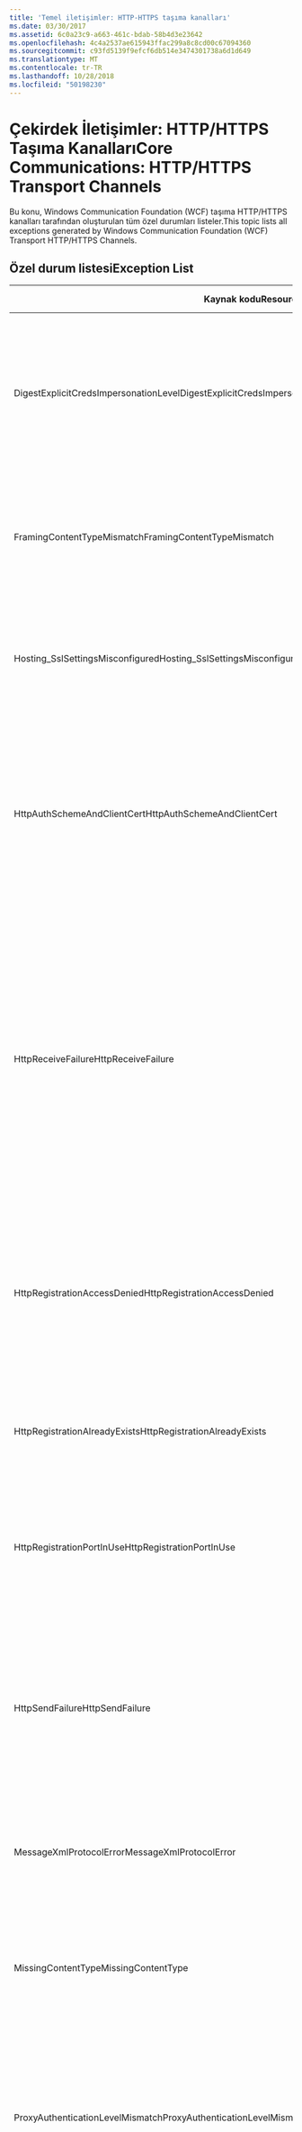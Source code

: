 ```yaml
---
title: 'Temel iletişimler: HTTP-HTTPS taşıma kanalları'
ms.date: 03/30/2017
ms.assetid: 6c0a23c9-a663-461c-bdab-58b4d3e23642
ms.openlocfilehash: 4c4a2537ae615943ffac299a8c8cd00c67094360
ms.sourcegitcommit: c93fd5139f9efcf6db514e3474301738a6d1d649
ms.translationtype: MT
ms.contentlocale: tr-TR
ms.lasthandoff: 10/28/2018
ms.locfileid: "50198230"
---
```

# <a name="core-communications-httphttps-transport-channels"></a><span data-ttu-id="7317a-102">Çekirdek İletişimler: HTTP/HTTPS Taşıma Kanalları</span><span class="sxs-lookup"><span data-stu-id="7317a-102">Core Communications: HTTP/HTTPS Transport Channels</span></span>
<span data-ttu-id="7317a-103">Bu konu, Windows Communication Foundation (WCF) taşıma HTTP/HTTPS kanalları tarafından oluşturulan tüm özel durumları listeler.</span><span class="sxs-lookup"><span data-stu-id="7317a-103">This topic lists all exceptions generated by Windows Communication Foundation (WCF) Transport HTTP/HTTPS Channels.</span></span>  
  
## <a name="exception-list"></a><span data-ttu-id="7317a-104">Özel durum listesi</span><span class="sxs-lookup"><span data-stu-id="7317a-104">Exception List</span></span>  
  
|<span data-ttu-id="7317a-105">Kaynak kodu</span><span class="sxs-lookup"><span data-stu-id="7317a-105">Resource Code</span></span>|<span data-ttu-id="7317a-106">Kaynak dizesi</span><span class="sxs-lookup"><span data-stu-id="7317a-106">Resource String</span></span>|  
|-------------------|---------------------|  
|<span data-ttu-id="7317a-107">DigestExplicitCredsImpersonationLevel</span><span class="sxs-lookup"><span data-stu-id="7317a-107">DigestExplicitCredsImpersonationLevel</span></span>|<span data-ttu-id="7317a-108">Belirtilen kimliğe bürünme düzeyi belirtildi.</span><span class="sxs-lookup"><span data-stu-id="7317a-108">The specified impersonation level was specified.</span></span> <span data-ttu-id="7317a-109">HTTP Digest kimlik doğrulaması, yalnızca bir açık kimlik bilgileri ile kullanıldığında 'Kimliğe bürünme' düzeyini destekler.</span><span class="sxs-lookup"><span data-stu-id="7317a-109">HTTP Digest authentication only supports the 'Impersonation' level when used with an explicit credential.</span></span>|  
|<span data-ttu-id="7317a-110">FramingContentTypeMismatch</span><span class="sxs-lookup"><span data-stu-id="7317a-110">FramingContentTypeMismatch</span></span>|<span data-ttu-id="7317a-111">Belirtilen içerik türü belirtilen hizmet tarafından desteklenmiyor.</span><span class="sxs-lookup"><span data-stu-id="7317a-111">The specified content type was not supported by the specified service.</span></span> <span data-ttu-id="7317a-112">İstemci ve hizmet bağlamaları eşleşmiyor olabilir.</span><span class="sxs-lookup"><span data-stu-id="7317a-112">The client and service bindings may be mismatched.</span></span>|  
|<span data-ttu-id="7317a-113">Hosting_SslSettingsMisconfigured</span><span class="sxs-lookup"><span data-stu-id="7317a-113">Hosting_SslSettingsMisconfigured</span></span>|<span data-ttu-id="7317a-114">Belirtilen hizmet için Güvenli Yuva Katmanı ayarları, Internet Information Services içeriğiyle eşleşmiyor.</span><span class="sxs-lookup"><span data-stu-id="7317a-114">The Secure Sockets Layer settings for the specified service do not match those of the Internet Information Services.</span></span>|  
|<span data-ttu-id="7317a-115">HttpAuthSchemeAndClientCert</span><span class="sxs-lookup"><span data-stu-id="7317a-115">HttpAuthSchemeAndClientCert</span></span>|<span data-ttu-id="7317a-116">HTTPS dinleyici fabrikası, bir istemci sertifikası ve belirtilen kimlik doğrulama şeması gerektirecek şekilde yapılandırıldı.</span><span class="sxs-lookup"><span data-stu-id="7317a-116">The HTTPS listener factory was configured to require a client certificate and the specified authentication scheme.</span></span> <span data-ttu-id="7317a-117">Ancak, istemci kimlik doğrulaması, yalnızca bir form tek seferde gerekli olabilir.</span><span class="sxs-lookup"><span data-stu-id="7317a-117">However, only one form of client authentication can be required at one time.</span></span>|  
|<span data-ttu-id="7317a-118">HttpReceiveFailure</span><span class="sxs-lookup"><span data-stu-id="7317a-118">HttpReceiveFailure</span></span>|<span data-ttu-id="7317a-119">Belirtilen HTTP yanıtı alınırken bir hata oluştu.</span><span class="sxs-lookup"><span data-stu-id="7317a-119">An error occurred while receiving the HTTP response to the specified.</span></span> <span data-ttu-id="7317a-120">Hizmet uç noktası bağlaması HTTP protokolünü kullanarak değil.</span><span class="sxs-lookup"><span data-stu-id="7317a-120">The service endpoint binding may not be using the HTTP protocol.</span></span> <span data-ttu-id="7317a-121">Bir HTTP isteği bağlamına hizmet kapatılıyor nedeniyle sunucu tarafından sonlandırıldı başka bir olasılıktır.</span><span class="sxs-lookup"><span data-stu-id="7317a-121">Another possibility is that an HTTP request context was terminated by the server because of a service shutting down.</span></span> <span data-ttu-id="7317a-122">Daha fazla ayrıntı için sunucu günlüklerine bakın.</span><span class="sxs-lookup"><span data-stu-id="7317a-122">See the server logs for more details.</span></span>|  
|<span data-ttu-id="7317a-123">HttpRegistrationAccessDenied</span><span class="sxs-lookup"><span data-stu-id="7317a-123">HttpRegistrationAccessDenied</span></span>|<span data-ttu-id="7317a-124">Belirtilen URL HTTP kaydedilemiyor.</span><span class="sxs-lookup"><span data-stu-id="7317a-124">HTTP cannot register the specified URL.</span></span> <span data-ttu-id="7317a-125">İşleminiz bu ad alanı için erişim haklarına sahip olmayan (bkz [Namespace ayırmalar, kayıtlar ve yönlendirme](/windows/desktop/http/namespace-reservations-registrations-and-routing) Ayrıntılar için).</span><span class="sxs-lookup"><span data-stu-id="7317a-125">Your process does not have access rights to this namespace (see [Namespace Reservations, Registrations, and Routing](/windows/desktop/http/namespace-reservations-registrations-and-routing) for details).</span></span>|  
|<span data-ttu-id="7317a-126">HttpRegistrationAlreadyExists</span><span class="sxs-lookup"><span data-stu-id="7317a-126">HttpRegistrationAlreadyExists</span></span>|<span data-ttu-id="7317a-127">Belirtilen URL HTTP kaydedilemiyor.</span><span class="sxs-lookup"><span data-stu-id="7317a-127">HTTP cannot register the specified URL.</span></span> <span data-ttu-id="7317a-128">Başka bir uygulama zaten bu URL ile HTTP kayıtlı. SYS.</span><span class="sxs-lookup"><span data-stu-id="7317a-128">Another application already registered this URL with HTTP.SYS.</span></span>|  
|<span data-ttu-id="7317a-129">HttpRegistrationPortInUse</span><span class="sxs-lookup"><span data-stu-id="7317a-129">HttpRegistrationPortInUse</span></span>|<span data-ttu-id="7317a-130">Belirtilen TCP bağlantı noktası başka bir uygulama tarafından kullanıldığı için belirtilen URL HTTP kaydedilemiyor.</span><span class="sxs-lookup"><span data-stu-id="7317a-130">HTTP cannot register the specified URL because the specified TCP port is being used by another application.</span></span>|  
|<span data-ttu-id="7317a-131">HttpSendFailure</span><span class="sxs-lookup"><span data-stu-id="7317a-131">HttpSendFailure</span></span>|<span data-ttu-id="7317a-132">Belirtilen HTTP isteği yaparken bir hata oluştu.</span><span class="sxs-lookup"><span data-stu-id="7317a-132">An error occurred while making the HTTP request to the specified.</span></span> <span data-ttu-id="7317a-133">Neden güvenlik bağlama uyumsuzluğu olmadığından emin olun.</span><span class="sxs-lookup"><span data-stu-id="7317a-133">Ensure that the cause is not a security binding mismatch.</span></span> <span data-ttu-id="7317a-134">Ayrıca hizmet Güvenli Yuva katmanı için yapılandırılmadığından emin olun.</span><span class="sxs-lookup"><span data-stu-id="7317a-134">Also ensure that the service is not configured for Secure Sockets Layer.</span></span>|  
|<span data-ttu-id="7317a-135">MessageXmlProtocolError</span><span class="sxs-lookup"><span data-stu-id="7317a-135">MessageXmlProtocolError</span></span>|<span data-ttu-id="7317a-136">Ağdan alınan XML ile ilgili bir sorun oluştu.</span><span class="sxs-lookup"><span data-stu-id="7317a-136">A problem occurred with the XML that was received from the network.</span></span> <span data-ttu-id="7317a-137">Daha fazla ayrıntı için iç özel duruma bakın.</span><span class="sxs-lookup"><span data-stu-id="7317a-137">See the inner exception for more details.</span></span>|  
|<span data-ttu-id="7317a-138">MissingContentType</span><span class="sxs-lookup"><span data-stu-id="7317a-138">MissingContentType</span></span>|<span data-ttu-id="7317a-139">Alıcı, istekte belirtilen içerik türü eksik olduğunu bildiren bir hata döndürdü.</span><span class="sxs-lookup"><span data-stu-id="7317a-139">The receiver returned an error that indicates that the content type was missing on the request to the specified.</span></span> <span data-ttu-id="7317a-140">Daha fazla bilgi için iç özel duruma bakın.</span><span class="sxs-lookup"><span data-stu-id="7317a-140">See the inner exception for more information.</span></span>|  
|<span data-ttu-id="7317a-141">ProxyAuthenticationLevelMismatch</span><span class="sxs-lookup"><span data-stu-id="7317a-141">ProxyAuthenticationLevelMismatch</span></span>|<span data-ttu-id="7317a-142">HTTP proxy kimlik doğrulama bilgileri hedef sunucu kimlik doğrulaması için daha katı bir karşılıklı kimlik doğrulama gereksinimini belirtildi.</span><span class="sxs-lookup"><span data-stu-id="7317a-142">The HTTP proxy authentication credential specified a mutual authentication requirement that is stricter than the requirement for the target server authentication.</span></span>|  
|<span data-ttu-id="7317a-143">ProxyImpersonationLevelMismatch</span><span class="sxs-lookup"><span data-stu-id="7317a-143">ProxyImpersonationLevelMismatch</span></span>|<span data-ttu-id="7317a-144">HTTP proxy kimlik doğrulama bilgileri hedef sunucu kimlik doğrulaması için bir kısıtlama katıdır bir kimliğe bürünme düzeyi kısıtlaması belirtildi.</span><span class="sxs-lookup"><span data-stu-id="7317a-144">The HTTP proxy authentication credential specified an impersonation level restriction that is stricter than the restriction for the target server authentication.</span></span>|  
|<span data-ttu-id="7317a-145">SecureChannelFailure</span><span class="sxs-lookup"><span data-stu-id="7317a-145">SecureChannelFailure</span></span>|<span data-ttu-id="7317a-146">Güvenli bir kanal için Güvenli Yuva Katmanı/Aktarım Katmanı Güvenliği belirtilen yetkilisi ile iletişim kurulamıyor.</span><span class="sxs-lookup"><span data-stu-id="7317a-146">A secure channel cannot be established for Secure Socket Layer/Transport Layer Security with the specified authority.</span></span>|  
|<span data-ttu-id="7317a-147">TrustFailure</span><span class="sxs-lookup"><span data-stu-id="7317a-147">TrustFailure</span></span>|<span data-ttu-id="7317a-148">Güvenli Yuva katmanı için bir güven ilişkisi kurulamıyor / Aktarım Katmanı Güvenliği Güvenli kanal belirtilen yetkisine sahip.</span><span class="sxs-lookup"><span data-stu-id="7317a-148">A trust relationship cannot be established for the Secure Socket Layer/ Transport Layer Security secure channel with the specified authority.</span></span>|  
|<span data-ttu-id="7317a-149">UseDefaultWebProxyCantBeUsedWithExplicitProxyAddress</span><span class="sxs-lookup"><span data-stu-id="7317a-149">UseDefaultWebProxyCantBeUsedWithExplicitProxyAddress</span></span>|<span data-ttu-id="7317a-150">Bir açık proxy adresi yanı sıra UseDefaultWebProxy belirtemezsiniz HttpTransportBinding öğeniz true =.</span><span class="sxs-lookup"><span data-stu-id="7317a-150">You cannot specify an explicit proxy address as well as UseDefaultWebProxy=true in your HttpTransportBinding element.</span></span>|
